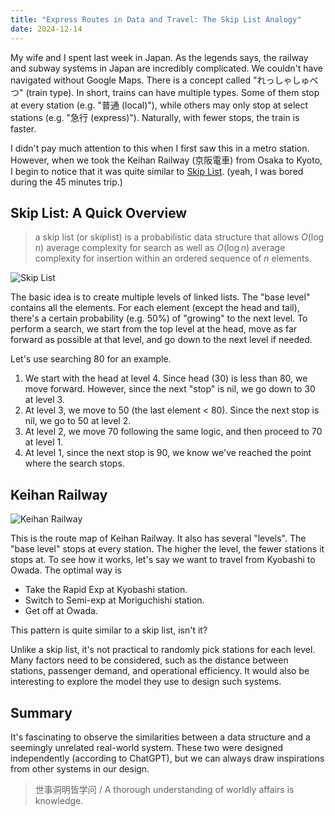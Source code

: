 ```yaml
---
title: "Express Routes in Data and Travel: The Skip List Analogy"
date: 2024-12-14
---
```


My wife and I spent last week in Japan. As the legends says, the railway and subway systems in Japan are incredibly complicated. We couldn't have navigated without Google Maps. There is a concept called "れっしゃしゅべつ" (train type). In short, trains can have multiple types. Some of them stop at every station (e.g. "普通 (local)"), while others may only stop at select stations (e.g. "急行 (express)"). Naturally, with fewer stops, the train is faster.

I didn't pay much attention to this when I first saw this in a metro station. However, when we took the Keihan Railway (京阪電車) from Osaka to Kyoto, I begin to notice that it was quite similar to [Skip List](https://en.wikipedia.org/wiki/Skip_list). (yeah, I was bored during the 45 minutes trip.)


## Skip List: A Quick Overview

>a skip list (or skiplist) is a probabilistic data structure that allows $O(\log n)$ average complexity for search as well as $O(\log n)$ average complexity for insertion within an ordered sequence of $n$ elements.

![Skip List](https://upload.wikimedia.org/wikipedia/commons/thumb/2/2c/Skip_list_add_element-en.gif/400px-Skip_list_add_element-en.gif)

The basic idea is to create multiple levels of linked lists. The "base level" contains all the elements. For each element (except the head and tail), there's a certain probability (e.g. 50%) of "growing" to the next level. To perform a search, we start from the top level at the head, move as far forward as possible at that level, and go down to the next level if needed.

Let's use searching 80 for an example.

1. We start with the head at level 4. Since head (30) is less than 80, we move forward. However, since the next "stop" is nil, we go down to 30 at level 3.
2. At level 3, we move to 50 (the last element < 80). Since the next stop is nil, we go to 50 at level 2.
3. At level 2, we move 70 following the same logic, and then proceed to 70 at level 1.
4. At level 1, since the next stop is 90, we know we've reached the point where the search stops.

## Keihan Railway

![Keihan Railway](https://i.imgur.com/89a4NuB.png)

This is the route map of Keihan Railway. It also has several "levels". The "base level" stops at every station. The higher the level, the fewer stations it stops at. To see how it works, let's say we want to travel from Kyobashi to Owada. The optimal way is

- Take the Rapid Exp at Kyobashi station.
- Switch to Semi-exp at Moriguchishi station.
- Get off at Owada.

This pattern is quite similar to a skip list, isn't it?

Unlike a skip list, it's not practical to randomly pick stations for each level. Many factors need to be considered, such as the distance between stations, passenger demand, and operational efficiency. It would also be interesting to explore the model they use to design such systems.

## Summary

It's fascinating to observe the similarities between a data structure and a seemingly unrelated real-world system. These two were designed independently (according to ChatGPT), but we can always draw inspirations from other systems in our design.

> 世事洞明皆学问 / A thorough understanding of worldly affairs is knowledge.
